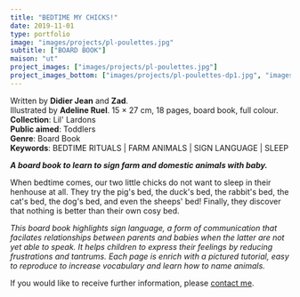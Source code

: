 ```yaml
---
title: "BEDTIME MY CHICKS!"
date: 2019-11-01
type: portfolio
image: "images/projects/pl-poulettes.jpg"
subtitle: ["BOARD BOOK"]
maison: "ut"
project_images: ["images/projects/pl-poulettes.jpg"]
project_images_bottom: ["images/projects/pl-poulettes-dp1.jpg", "images/projects/pl-poulettes-dp2.jpg"]
---
```


Written by **Didier Jean** and **Zad**.    
Illustrated by **Adeline Ruel**.
15 × 27 cm, 18 pages, board book, full colour.      
**Collection**: Lil' Lardons   
**Public aimed**: Toddlers   
**Genre**: Board Book         
**Keywords**: BEDTIME RITUALS | FARM ANIMALS | SIGN LANGUAGE | SLEEP              


***A board book to learn to sign farm and domestic animals with baby.***


When bedtime comes, our two little chicks do not want to sleep in their henhouse at all.
They try the pig's bed, the duck's bed, the rabbit's bed, the cat's bed, the dog's bed, and even the sheeps' bed!
Finally, they discover that nothing is better than their own cosy bed.


*This board book highlights sign language, a form of communication that facilates*
*relationships between parents and babies when the latter are not yet able to speak.*
*It helps children to express their feelings by reducing frustrations and tantrums.*
*Each page is enrich with a pictured tutorial, easy to reproduce to increase vocabulary*
*and learn how to name animals.*





If you would like to receive further information, please [contact me](mailto:melanie.guillaumin.edition@gmail.com).


